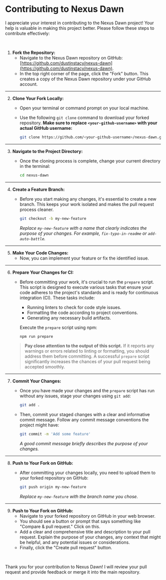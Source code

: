 # Contributing to Nexus Dawn

I appreciate your interest in contributing to the Nexus Dawn project! Your help is valuable in making this project better. Please follow these steps to contribute effectively:

<br/>

1.  **Fork the Repository:**
    * Navigate to the Nexus Dawn repository on GitHub: [https://github.com/dustinstacy/nexus-dawn](https://github.com/dustinstacy/nexus-dawn).
    * In the top right corner of the page, click the "Fork" button. This creates a copy of the Nexus Dawn repository under your GitHub account.
  
---

2.  **Clone Your Fork Locally:**
    * Open your terminal or command prompt on your local machine.
    * Use the following `git clone` command to download your forked repository. **Make sure to replace `<your-github-username>` with your actual GitHub username:**

        ```bash
       git clone https://github.com/<your-github-username>/nexus-dawn.git
        ```

---

3.  **Navigate to the Project Directory:**
    * Once the cloning process is complete, change your current directory in the terminal:

        ```bash
        cd nexus-dawn
        ```

---

4.  **Create a Feature Branch:**
    * Before you start making any changes, it's essential to create a new branch. This keeps your work isolated and makes the pull request process cleaner.

        ```bash
        git checkout -b my-new-feature
        ```

        *Replace `my-new-feature` with a name that clearly indicates the purpose of your changes. For example, `fix-typo-in-readme` or `add-auto-battle`.*

---

5.  **Make Your Code Changes:**
    * Now, you can implement your feature or fix the identified issue.

---

6.  **Prepare Your Changes for CI:**
    * Before committing your work, it's crucial to run the `prepare` script. This script is designed to execute various tasks that ensure your code adheres to the project's standards and is ready for continuous integration (CI). These tasks include:
        * Running linters to check for code style issues.
        * Formatting the code according to project conventions.
        * Generating any necessary build artifacts.

        Execute the `prepare` script using npm:

        ```bash
        npm run prepare
        ```

    >**Pay close attention to the output of this script.** If it reports any warnings or errors related to linting or formatting, you should address them before committing. A successful `prepare` script significantly increases the chances of your pull request being accepted smoothly.

---

7.  **Commit Your Changes:**
    * Once you have made your changes and the `prepare` script has run without any issues, stage your changes using `git add`:

        ```bash
        git add .
        ```

    * Then, commit your staged changes with a clear and informative commit message. Follow any commit message conventions the project might have:

        ```bash
        git commit -m 'Add some feature'
        ```

        *A good commit message briefly describes the purpose of your changes.*

---

8.  **Push to Your Fork on GitHub:**
    * After committing your changes locally, you need to upload them to your forked repository on GitHub:

        ```bash
        git push origin my-new-feature
        ```
        
        *Replace `my-new-feature` with the branch name you chose.*

---

9.  **Push to Your Fork on GitHub:**
    * Navigate to your forked repository on GitHub in your web browser.
    * You should see a button or prompt that says something like "Compare & pull request." Click on this.
    * Add a clear and comprehensive title and description to your pull request. Explain the purpose of your changes, any context that might be helpful, and any potential issues or considerations.
    * Finally, click the "Create pull request" button.


<br/>

Thank you for your contribution to Nexus Dawn! I will review your pull request and provide feedback or merge it into the main repository.
